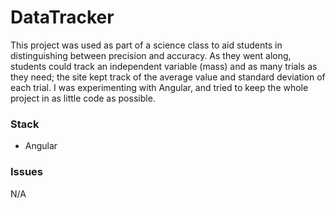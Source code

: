 # DataTracker

This project was used as part of a science class to aid students in distinguishing between precision and accuracy. As they went along, students could track an independent variable (mass) and as many trials as they need; the site kept track of the average value and standard deviation of each trial. I was experimenting with Angular, and tried to keep the whole project in as little code as possible.

### Stack
- Angular

### Issues
N/A
